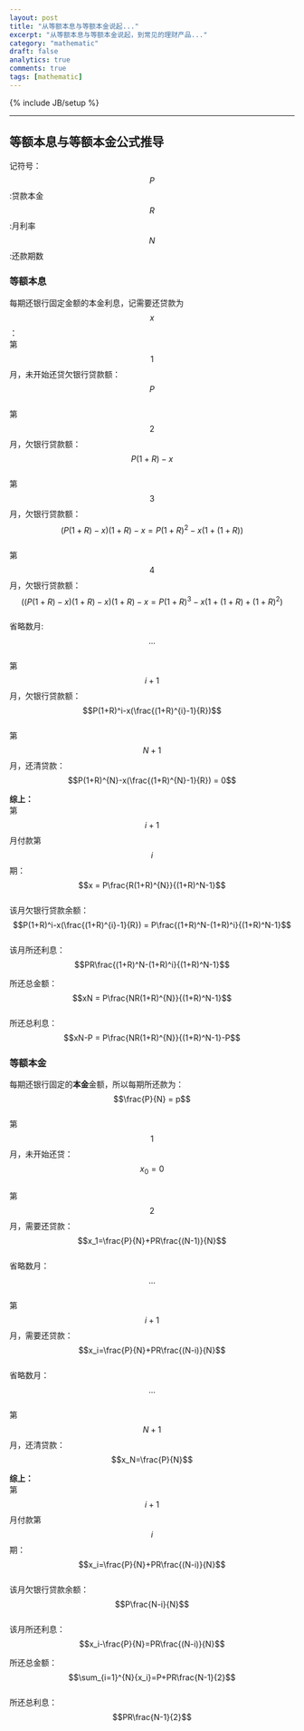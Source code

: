 ```yaml
---
layout: post
title: "从等额本息与等额本金说起..."
excerpt: "从等额本息与等额本金说起，到常见的理财产品..."
category: "mathematic"
draft: false
analytics: true
comments: true
tags: [mathematic]
---
```

{% include JB/setup %}

<!-- TODO -->

---

## 等额本息与等额本金公式推导

记符号：  
$$P$$ :贷款本金  
$$R$$ :月利率  
$$N$$ :还款期数  

### 等额本息

每期还银行固定金额的本金利息，记需要还贷款为$$x$$：  
第$$1$$月，未开始还贷欠银行贷款额：  
$$P$$  
第$$2$$月，欠银行贷款额：  
$$P(1+R) - x$$  
第$$3$$月，欠银行贷款额：  
$$(P(1+R) - x)(1+R) - x = P(1+R)^2-x(1+(1+R))$$  
第$$4$$月，欠银行贷款额：  
$$((P(1+R) - x)(1+R) - x)(1+R)-x = P(1+R)^3-x(1+(1+R)+(1+R)^2)$$  
省略数月: $$...$$  
第$$i+1$$月，欠银行贷款额：  
$$P(1+R)^i-x(\frac{(1+R)^{i}-1}{R})$$  
第$$N+1$$月，还清贷款：  
$$P(1+R)^{N}-x(\frac{(1+R)^{N}-1}{R}) = 0$$  

**综上：**  
第$$i+1$$月付款第$$i$$期：$$x = P\frac{R(1+R)^{N}}{(1+R)^N-1}$$  
该月欠银行贷款余额：$$P(1+R)^i-x(\frac{(1+R)^{i}-1}{R}) = P\frac{(1+R)^N-(1+R)^i}{(1+R)^N-1}$$  
该月所还利息：$$PR\frac{(1+R)^N-(1+R)^i}{(1+R)^N-1}$$  

所还总金额：$$xN = P\frac{NR(1+R)^{N}}{(1+R)^N-1}$$  
所还总利息：$$xN-P = P\frac{NR(1+R)^{N}}{(1+R)^N-1}-P$$  


### 等额本金

每期还银行固定的**本金**金额，所以每期所还款为：$$\frac{P}{N} = p$$  
第$$1$$月，未开始还贷：  
$$x_0=0$$  
第$$2$$月，需要还贷款：  
$$x_1=\frac{P}{N}+PR\frac{(N-1)}{N}$$  
省略数月：$$...$$  
第$$i+1$$月，需要还贷款：  
$$x_i=\frac{P}{N}+PR\frac{(N-i)}{N}$$  
省略数月：$$...$$  
第$$N+1$$月，还清贷款：$$x_N=\frac{P}{N}$$  

**综上：**  
第$$i+1$$月付款第$$i$$期：$$x_i=\frac{P}{N}+PR\frac{(N-i)}{N}$$  
该月欠银行贷款余额：$$P\frac{N-i}{N}$$  
该月所还利息：$$x_i-\frac{P}{N}=PR\frac{(N-i)}{N}$$  

所还总金额：$$\sum_{i=1}^{N}{x_i}=P+PR\frac{N-1}{2}$$  
所还总利息：$$PR\frac{N-1}{2}$$  

